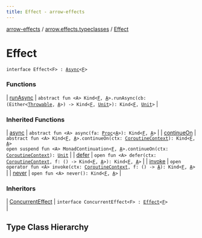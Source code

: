```yaml
---
title: Effect - arrow-effects
---
```


[arrow-effects](../../index.html) / [arrow.effects.typeclasses](../index.html) / [Effect](./index.html)

# Effect

`interface Effect<F> : `[`Async`](../-async/index.html)`<`[`F`](index.html#F)`>`



### Functions

| [runAsync](run-async.html) | `abstract fun <A> Kind<`[`F`](index.html#F)`, `[`A`](run-async.html#A)`>.runAsync(cb: (Either<`[`Throwable`](https://kotlinlang.org/api/latest/jvm/stdlib/kotlin/-throwable/index.html)`, `[`A`](run-async.html#A)`>) -> Kind<`[`F`](index.html#F)`, `[`Unit`](https://kotlinlang.org/api/latest/jvm/stdlib/kotlin/-unit/index.html)`>): Kind<`[`F`](index.html#F)`, `[`Unit`](https://kotlinlang.org/api/latest/jvm/stdlib/kotlin/-unit/index.html)`>` |

### Inherited Functions

| [async](../-async/async.html) | `abstract fun <A> async(fa: `[`Proc`](../-proc.html)`<`[`A`](../-async/async.html#A)`>): Kind<`[`F`](../-async/index.html#F)`, `[`A`](../-async/async.html#A)`>` |
| [continueOn](../-async/continue-on.html) | `abstract fun <A> Kind<`[`F`](../-async/index.html#F)`, `[`A`](../-async/continue-on.html#A)`>.continueOn(ctx: `[`CoroutineContext`](https://kotlinlang.org/api/latest/jvm/stdlib/kotlin.coroutines/-coroutine-context/index.html)`): Kind<`[`F`](../-async/index.html#F)`, `[`A`](../-async/continue-on.html#A)`>`<br>`open suspend fun <A> MonadContinuation<`[`F`](../-async/index.html#F)`, `[`A`](../-async/continue-on.html#A)`>.continueOn(ctx: `[`CoroutineContext`](https://kotlinlang.org/api/latest/jvm/stdlib/kotlin.coroutines/-coroutine-context/index.html)`): `[`Unit`](https://kotlinlang.org/api/latest/jvm/stdlib/kotlin/-unit/index.html) |
| [defer](../-async/defer.html) | `open fun <A> defer(ctx: `[`CoroutineContext`](https://kotlinlang.org/api/latest/jvm/stdlib/kotlin.coroutines/-coroutine-context/index.html)`, f: () -> Kind<`[`F`](../-async/index.html#F)`, `[`A`](../-async/defer.html#A)`>): Kind<`[`F`](../-async/index.html#F)`, `[`A`](../-async/defer.html#A)`>` |
| [invoke](../-async/invoke.html) | `open operator fun <A> invoke(ctx: `[`CoroutineContext`](https://kotlinlang.org/api/latest/jvm/stdlib/kotlin.coroutines/-coroutine-context/index.html)`, f: () -> `[`A`](../-async/invoke.html#A)`): Kind<`[`F`](../-async/index.html#F)`, `[`A`](../-async/invoke.html#A)`>` |
| [never](../-async/never.html) | `open fun <A> never(): Kind<`[`F`](../-async/index.html#F)`, `[`A`](../-async/never.html#A)`>` |

### Inheritors

| [ConcurrentEffect](../-concurrent-effect/index.html) | `interface ConcurrentEffect<F> : `[`Effect`](./index.html)`<`[`F`](../-concurrent-effect/index.html#F)`>`<br> |




## Type Class Hierarchy

<canvas id="arrow.effects.typeclasses-hierarchy-diagram"></canvas>
<script>
  drawNomNomlDiagram('arrow.effects.typeclasses-hierarchy-diagram', 'arrow.effects.typeclasses-diagram.nomnol')
</script>

